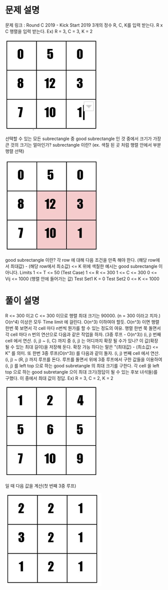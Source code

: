 # 문제 설명

문제 링크 : Round C 2019 - Kick Start 2019
3개의 정수 R, C, K를 입력 받는다.
R x C 행렬을 입력 받는다.
Ex) R = 3, C = 3, K = 2

![table1](./table1.JPG)

선택할 수 있는 모든 subrectangle 중 good subrectangle 인 것 중에서 크기가 가장 큰 것의 크기는 얼마인가?
subrectangle 이란?
(ex. 색칠 된 곳 처럼 행렬 안에서 부분 행렬 선택)

![table2](./table2.JPG)

good subrectangle 이란?
각 row 에 대해 다음 조건을 만족 해야 한다.
(해당 row에서 최대값) - (해당 row에서 최소값) <= K
위에 색칠한 예시는 good subrectangle 이 아니다.
Limits
1 <= T <= 50 (Test Case)
1 <= R <= 300
1 <= C <= 300
0 <= Vij <= 1000 (행렬 안에 들어가는 값)
Test Set1
	K = 0
Test Set2
	0 <= K <= 1000

# 풀이 설명

R <= 300 이고 C <= 300 이므로 행렬 최대 크기는 90000.
(n = 300 이라고 치자.)
O(n^4) 이상은 모두 Time limit 에 걸린다.
O(n^3) 이하여야 할듯.
O(n^3) 이면 행렬 한번 쭉 보면서 각 cell 마다 n번씩 뭔가를 할 수 있는 정도의 여유.
행렬 한번 쭉 돌면서 각 cell 마다 n 번의 연산으로 다음과 같은 작업을 하자.
(3중 루프 - O(n^3))
(i, j) 번째 cell 에서 연산.
(i, j) ~ (i, C) 까지 중 (i, j) 는 어디까지 확장 될 수가 있나? 이 값(확장 될 수 있는 최대 길이)을 저장해 둔다.
확장 가능 하다는 말은 "(최대값) - (최소값) <= K" 를 의미.
또 한번 3중 루프(O(n^3)) 를 다음과 같이 돌자.
(i, j) 번째 cell 에서 연산.
(i, j) ~ (R, j) 까지 루프를 돈다.
루프를 돌면서 위에 3중 루프에서 구한 값들을 이용하여 (i, j) 를 left top 으로 하는 good subretangle 의 최대 크기를 구한다.
각 cell 을 left top 으로 하는 good subretangle 으이 최대 크기(정답이 될 수 있는 후보 녀석들)를 구했다.
이 중에서 최대 값이 정답.
Ex) R = 3, C = 2, K = 2

![table3](./table3.JPG)

일 때 다음 값을 계산(첫 번째 3중 루프)

![table4](./table4.JPG)
